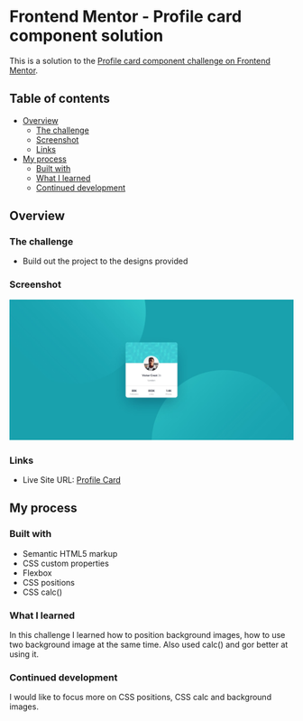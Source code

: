 # Frontend Mentor - Profile card component solution

This is a solution to the [Profile card component challenge on Frontend Mentor](https://www.frontendmentor.io/challenges/profile-card-component-cfArpWshJ).

## Table of contents

- [Overview](#overview)
  - [The challenge](#the-challenge)
  - [Screenshot](#screenshot)
  - [Links](#links)
- [My process](#my-process)
  - [Built with](#built-with)
  - [What I learned](#what-i-learned)
  - [Continued development](#continued-development)

## Overview

### The challenge

- Build out the project to the designs provided

### Screenshot

![Screenshot](./screenshot.jpg)

### Links

- Live Site URL: [Profile Card](https://ekizashvilit.github.io/Profile-Card/)

## My process

### Built with

- Semantic HTML5 markup
- CSS custom properties
- Flexbox
- CSS positions
- CSS calc()

### What I learned

In this challenge I learned how to position background images, how to use two background image at the same time. Also used calc() and gor better at using it.

### Continued development

I would like to focus more on CSS positions, CSS calc and background images.
